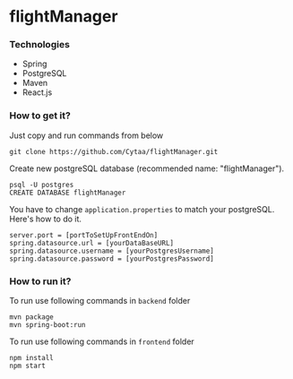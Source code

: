 # flightManager

### Technologies
* Spring
* PostgreSQL
* Maven
* React.js

### How to get it?
Just copy and run commands from below

```
git clone https://github.com/Cytaa/flightManager.git
```
Create new postgreSQL database (recommended name: "flightManager"). 

```
psql -U postgres
CREATE DATABASE flightManager
```

You have to change ```application.properties```
to match your postgreSQL. Here's how to do it.
```
server.port = [portToSetUpFrontEndOn]
spring.datasource.url = [yourDataBaseURL] 
spring.datasource.username = [yourPostgresUsername]
spring.datasource.password = [yourPostgresPassword]
```
### How to run it?

To run use following commands in ```backend``` folder

```
mvn package
mvn spring-boot:run
```

To run use following commands in ```frontend``` folder

```
npm install
npm start
```
